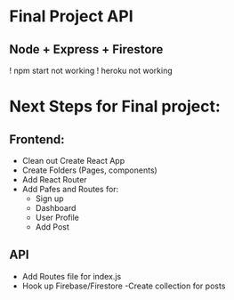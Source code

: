 # Final Project API

## Node + Express + Firestore

! npm start not working
! heroku not working

# Next Steps for Final project:
## Frontend:
- Clean out Create React App
- Create Folders (Pages, components)
- Add React Router
- Add Pafes and Routes for:
    - Sign up
    - Dashboard
    - User Profile
    - Add Post

## API
- Add Routes file for index.js
- Hook up Firebase/Firestore
    -Create collection for posts